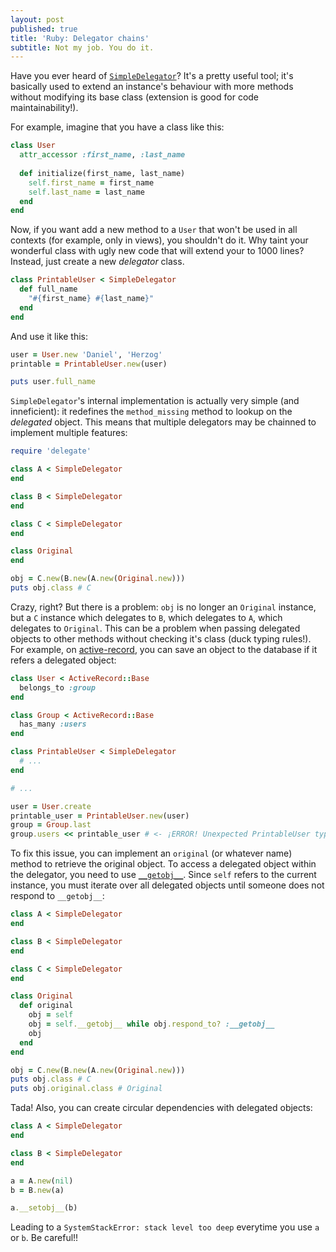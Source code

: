```yaml
---
layout: post
published: true
title: 'Ruby: Delegator chains'
subtitle: Not my job. You do it.
---
```

Have you ever heard of [`SimpleDelegator`](http://ruby-doc.org/stdlib-2.2.1/libdoc/delegate/rdoc/SimpleDelegator.html)? It's a pretty useful tool; it's basically used to extend an instance's behaviour with more methods without modifying its base class (extension is good for code maintainability!).

For example, imagine that you have a class like this:

```rb
class User
  attr_accessor :first_name, :last_name
  
  def initialize(first_name, last_name)
    self.first_name = first_name
    self.last_name = last_name
  end
end
```

Now, if you want add a new method to a `User` that won't be used in all contexts (for example, only in views), you shouldn't do it. Why taint your wonderful class with ugly new code that will extend your to 1000 lines? Instead, just create a new *delegator* class.

```rb
class PrintableUser < SimpleDelegator
  def full_name
    "#{first_name} #{last_name}"
  end
end
```

And use it like this:

```rb
user = User.new 'Daniel', 'Herzog'
printable = PrintableUser.new(user)

puts user.full_name
```

`SimpleDelegator`'s internal implementation is actually very simple (and inneficient): it redefines the `method_missing` method to lookup on the *delegated* object. This means that multiple delegators may be chainned to implement multiple features:

```rb
require 'delegate'

class A < SimpleDelegator
end

class B < SimpleDelegator
end

class C < SimpleDelegator
end

class Original
end

obj = C.new(B.new(A.new(Original.new)))
puts obj.class # C
```

Crazy, right? But there is a problem: `obj` is no longer an `Original` instance, but a `C` instance which delegates to `B`, which delegates to `A`, which delegates to `Original`. This can be a problem when passing delegated objects to other methods without checking it's class (duck typing rules!). For example, on [active-record](https://github.com/rails/rails/tree/master/activerecord), you can save an object to the database if it refers a delegated object:

```rb
class User < ActiveRecord::Base
  belongs_to :group
end

class Group < ActiveRecord::Base
  has_many :users
end

class PrintableUser < SimpleDelegator
  # ...
end

# ...

user = User.create
printable_user = PrintableUser.new(user)
group = Group.last
group.users << printable_user # <- ¡ERROR! Unexpected PrintableUser type, expected User.
```

To fix this issue, you can implement an `original` (or whatever name) method to retrieve the original object. To access a delegated object within the delegator, you need to use [`__getobj__`](http://ruby-doc.org/stdlib-2.2.1/libdoc/delegate/rdoc/SimpleDelegator.html#method-i-__getobj__). Since `self` refers to the current instance, you must iterate over all delegated objects until someone does not respond to `__getobj__`:

```rb
class A < SimpleDelegator
end

class B < SimpleDelegator
end

class C < SimpleDelegator
end

class Original
  def original
    obj = self
    obj = self.__getobj__ while obj.respond_to? :__getobj__
    obj
  end
end

obj = C.new(B.new(A.new(Original.new)))
puts obj.class # C
puts obj.original.class # Original
```

Tada! Also, you can create circular dependencies with delegated objects:

```rb
class A < SimpleDelegator
end

class B < SimpleDelegator
end

a = A.new(nil)
b = B.new(a)

a.__setobj__(b)
```

Leading to a `SystemStackError: stack level too deep` everytime you use `a` or `b`. Be careful!!
